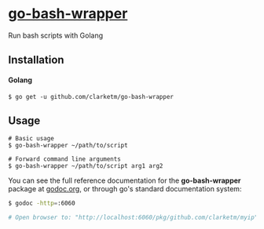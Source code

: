 # [go-bash-wrapper](https://godoc.org/github.com/clarketm/go-bash-wrapper)
Run bash scripts with Golang

## Installation

#### Golang
```shell
$ go get -u github.com/clarketm/go-bash-wrapper
```

## Usage

```shell
# Basic usage
$ go-bash-wrapper ~/path/to/script
```

```shell
# Forward command line arguments
$ go-bash-wrapper ~/path/to/script arg1 arg2
```

You can see the full reference documentation for the **go-bash-wrapper** package at [godoc.org](https://godoc.org/github.com/clarketm/myip), or through go's standard documentation system:
```bash
$ godoc -http=:6060

# Open browser to: "http://localhost:6060/pkg/github.com/clarketm/myip"  to view godoc.
```
